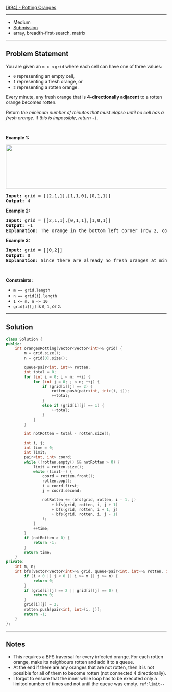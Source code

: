[[994] - Rotting Oranges](https://leetcode.com/problems/rotting-oranges)

---

- Medium
- [Submission](https://leetcode.com/problems/rotting-oranges/submissions/1001626334/)
- array, breadth-first-search, matrix

---

## Problem Statement

<p>You are given an <code>m x n</code> <code>grid</code> where each cell can have one of three values:</p>

<ul>
	<li><code>0</code> representing an empty cell,</li>
	<li><code>1</code> representing a fresh orange, or</li>
	<li><code>2</code> representing a rotten orange.</li>
</ul>

<p>Every minute, any fresh orange that is <strong>4-directionally adjacent</strong> to a rotten orange becomes rotten.</p>

<p>Return <em>the minimum number of minutes that must elapse until no cell has a fresh orange</em>. If <em>this is impossible, return</em> <code>-1</code>.</p>

<p>&nbsp;</p>
<p><strong class="example">Example 1:</strong></p>
<img alt="" src="https://assets.leetcode.com/uploads/2019/02/16/oranges.png" style="width: 650px; height: 137px;" />
<pre>
<strong>Input:</strong> grid = [[2,1,1],[1,1,0],[0,1,1]]
<strong>Output:</strong> 4
</pre>

<p><strong class="example">Example 2:</strong></p>

<pre>
<strong>Input:</strong> grid = [[2,1,1],[0,1,1],[1,0,1]]
<strong>Output:</strong> -1
<strong>Explanation:</strong> The orange in the bottom left corner (row 2, column 0) is never rotten, because rotting only happens 4-directionally.
</pre>

<p><strong class="example">Example 3:</strong></p>

<pre>
<strong>Input:</strong> grid = [[0,2]]
<strong>Output:</strong> 0
<strong>Explanation:</strong> Since there are already no fresh oranges at minute 0, the answer is just 0.
</pre>

<p>&nbsp;</p>
<p><strong>Constraints:</strong></p>

<ul>
	<li><code>m == grid.length</code></li>
	<li><code>n == grid[i].length</code></li>
	<li><code>1 &lt;= m, n &lt;= 10</code></li>
	<li><code>grid[i][j]</code> is <code>0</code>, <code>1</code>, or <code>2</code>.</li>
</ul>


---

## Solution

```cpp
class Solution {
public:
    int orangesRotting(vector<vector<int>>& grid) {
        m = grid.size();
        n = grid[0].size();

        queue<pair<int, int>> rotten;
        int total = 0;
        for (int i = 0; i < m; ++i) {
            for (int j = 0; j < n; ++j) {
                if (grid[i][j] == 2) {
                    rotten.push(pair<int, int>(i, j));
                    ++total;
                }
                else if (grid[i][j] == 1) {
                    ++total;
                }
            }
        }

        int notRotten = total - rotten.size();

        int i, j;
        int time = 0;
        int limit;
        pair<int, int> coord;
        while (!rotten.empty() && notRotten > 0) {
            limit = rotten.size();
            while (limit--) {
                coord = rotten.front();
                rotten.pop();
                i = coord.first;
                j = coord.second;

                notRotten += (bfs(grid, rotten, i - 1, j)
                    + bfs(grid, rotten, i, j + 1)
                    + bfs(grid, rotten, i + 1, j)
                    + bfs(grid, rotten, i, j - 1)
                );
            }
            ++time;
        }
        if (notRotten > 0) {
            return -1;
        }
        return time;
    }
private:
    int m, n;
    int bfs(vector<vector<int>>& grid, queue<pair<int, int>>& rotten, int i, int j) {
        if (i < 0 || j < 0 || i >= m || j >= n) {
            return 0;
        }
        if (grid[i][j] == 2 || grid[i][j] == 0) {
            return 0;
        }
        grid[i][j] = 2;
        rotten.push(pair<int, int>(i, j));
        return -1;
    }
};
```

---

## Notes

- This requires a BFS traversal for every infected orange. For each rotten orange, make its neighbours rotten and add it to a queue.
- At the end if there are any oranges that are not rotten, then it is not possible for all of them to become rotten (not connected 4 directionally).
- I forgot to ensure that the inner while loop has to be executed only a limited number of times and not until the queue was empty. `ref:limit--`

